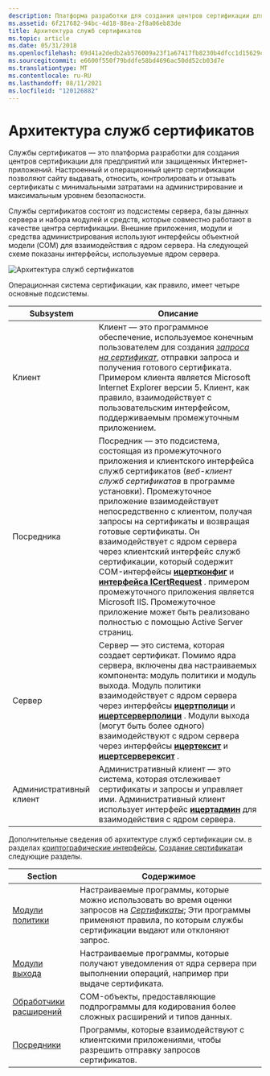```yaml
---
description: Платформа разработки для создания центров сертификации для предприятий или защищенных Интернет-приложений.
ms.assetid: 6f217682-94bc-4d18-88ea-2f8a06eb83de
title: Архитектура служб сертификатов
ms.topic: article
ms.date: 05/31/2018
ms.openlocfilehash: 69d41a2dedb2ab576009a23f1a67417fb8230b4dfcc1d15629c2c9454469c734
ms.sourcegitcommit: e6600f550f79bddfe58bd4696ac50dd52cb03d7e
ms.translationtype: MT
ms.contentlocale: ru-RU
ms.lasthandoff: 08/11/2021
ms.locfileid: "120126882"
---
```

# <a name="certificate-services-architecture"></a>Архитектура служб сертификатов

Службы сертификатов — это платформа разработки для создания центров сертификации для предприятий или защищенных Интернет-приложений. Настроенный и операционный центр сертификации позволяют сайту выдавать, относить, контролировать и отзывать сертификаты с минимальными затратами на администрирование и максимальным уровнем безопасности.

Службы сертификатов состоят из подсистемы сервера, базы данных сервера и набора модулей и средств, которые совместно работают в качестве центра сертификации. Внешние приложения, модули и средства администрирования используют интерфейсы объектной модели (COM) для взаимодействия с ядром сервера. На следующей схеме показаны интерфейсы, используемые ядром сервера.

![Архитектура служб сертификатов](images/certapi.png)

Операционная система сертификации, как правило, имеет четыре основные подсистемы.



| Subsystem             | Описание                                                                                                                                                                                                                                                                                                                                                                                                                                                                                                                                                                                                                                                                                                     |
|-----------------------|-----------------------------------------------------------------------------------------------------------------------------------------------------------------------------------------------------------------------------------------------------------------------------------------------------------------------------------------------------------------------------------------------------------------------------------------------------------------------------------------------------------------------------------------------------------------------------------------------------------------------------------------------------------------------------------------------------------------|
| Клиент                | Клиент — это программное обеспечение, используемое конечным пользователем для создания [*запроса на сертификат*](../secgloss/c-gly.md), отправки запроса и получения готового сертификата. Примером клиента является Microsoft Internet Explorer версии 5. Клиент, как правило, взаимодействует с пользовательским интерфейсом, поддерживаемым промежуточным приложением.                                                                                                                                                                                                                                                                                              |
| Посредника          | Посредник — это подсистема, состоящая из промежуточного приложения и клиентского интерфейса служб сертификатов (*веб-клиент служб сертификатов* в программе установки). Промежуточное приложение взаимодействует непосредственно с клиентом, получая запросы на сертификаты и возвращая готовые сертификаты. Он взаимодействует с ядром сервера через клиентский интерфейс служб сертификации, который содержит COM-интерфейсы [**ицертконфиг**](/windows/desktop/api/Certcli/nn-certcli-icertconfig) и [**интерфейса ICertRequest**](/windows/desktop/api/Certcli/nn-certcli-icertrequest) . примером промежуточного приложения является Microsoft IIS. Промежуточное приложение может быть реализовано полностью с помощью Active Server страниц. |
| Сервер                | Сервер — это система, которая создает сертификат. Помимо ядра сервера, включены два настраиваемых компонента: модуль политики и модуль выхода. Модуль политики взаимодействует с ядром сервера через интерфейсы [**ицертполици**](/windows/desktop/api/Certpol/nn-certpol-icertpolicy) и [**ицертсерверполици**](/windows/desktop/api/Certif/nn-certif-icertserverpolicy) . Модули выхода (могут быть более одного) взаимодействуют с ядром сервера через интерфейсы [**ицертексит**](/windows/desktop/api/Certexit/nn-certexit-icertexit) и [**ицертсерверексит**](/windows/desktop/api/Certif/nn-certif-icertserverexit) .                                                                                                                                                                                       |
| Административный клиент | Административный клиент — это система, которая отслеживает сертификаты и запросы и управляет ими. Административный клиент использует интерфейс [**ицертадмин**](/windows/desktop/api/Certadm/nn-certadm-icertadmin) для взаимодействия с ядром сервера.                                                                                                                                                                                                                                                                                                                                                                                                                                                                                               |



 

Дополнительные сведения об архитектуре служб сертификации см. в разделах [криптографические интерфейсы](cryptography-interfaces.md), [Создание сертификата](building-a-certificate.md)и следующие разделы.



| Section                                      | Содержимое                                                                                                                                                                                                                                                                    |
|----------------------------------------------|----------------------------------------------------------------------------------------------------------------------------------------------------------------------------------------------------------------------------------------------------------------------------|
| [Модули политики](policy-modules.md)         | Настраиваемые программы, которые можно использовать во время оценки запросов на [*Сертификаты*](../secgloss/c-gly.md); Эти программы применяют правила, по которым службы сертификации выдают или отклоняют запрос. |
| [Модули выхода](exit-modules.md)             | Настраиваемые программы, которые получают уведомления от ядра сервера при выполнении операций, например при выдаче сертификата.                                                                                                                                       |
| [Обработчики расширений](extension-handlers.md) | COM-объекты, предоставляющие подпрограммы для кодирования более сложных расширений и типов данных.                                                                                                                                                                                 |
| [Посредники](intermediaries.md)         | Программы, которые взаимодействуют с клиентскими приложениями, чтобы разрешить отправку запросов сертификатов.                                                                                                                                                                        |



 

 

 
